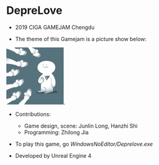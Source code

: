 # DepreLove
- 2019 CIGA GAMEJAM Chengdu

- The theme of this Gamejam is a picture show below:  

<img src="https://github.com/Junlin-LONG/DepreLove/blob/main/Theme.JPG" width="30%">.

- Contributions:
  - Game design, scene: Junlin Long, Hanzhi Shi
  - Programming: Zhilong Jia

- To play this game, go
*WindowsNoEditor/Deprelove.exe*

- Developed by Unreal Engine 4
